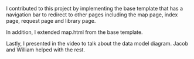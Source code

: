 I contributed to this project by implementing the base template that has a navigation bar to redirect to other pages including the map page, index page, request page and library page.

In addition, I extended map.html from the base template.

Lastly, I presented in the video to talk about the data model diagram. Jacob and William helped with the rest.
